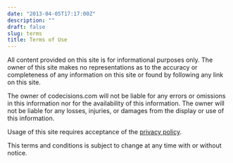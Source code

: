 ```yaml
---
date: "2013-04-05T17:17:00Z"
description: ""
draft: false
slug: terms
title: Terms of Use
---
```



All content provided on this site is for informational purposes only. The owner of this site makes no representations as to the accuracy or completeness of any information on this site or found by following any link on this site.

The owner of codecisions.com will not be liable for any errors or omissions in this information nor for the availability of this information. The owner will not be liable for any losses, injuries, or damages from the display or use of this information.

Usage of this site requires acceptance of the [privacy policy](__GHOST_URL__/privacy).

This terms and conditions is subject to change at any time with or without notice.

